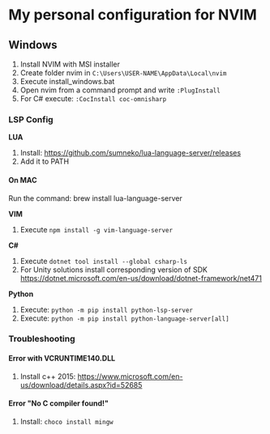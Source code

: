 # My personal configuration for NVIM

## Windows

1) Install NVIM with MSI installer
2) Create folder nvim in `C:\Users\USER-NAME\AppData\Local\nvim`
3) Execute install_windows.bat
4) Open nvim from a command prompt and write `:PlugInstall`
5) For C# execute: `:CocInstall coc-omnisharp`

### LSP Config

**LUA**

1) Install: https://github.com/sumneko/lua-language-server/releases
1) Add it to PATH

#### On MAC

Run the command: brew install lua-language-server

**VIM**

1) Execute `npm install -g vim-language-server`

**C#**

1) Execute `dotnet tool install --global csharp-ls`
2) For Unity solutions install corresponding version of SDK
   https://dotnet.microsoft.com/en-us/download/dotnet-framework/net471

**Python**

1) Execute: `python -m pip install python-lsp-server`
2) Execute: `python -m pip install python-language-server[all]`

### Troubleshooting

#### Error with VCRUNTIME140.DLL

1) Install c++ 2015: https://www.microsoft.com/en-us/download/details.aspx?id=52685

#### Error "No C compiler found!"

1) Install: `choco install mingw`

